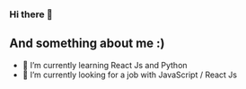 ### Hi there 👋

And something about me :)
---

- 🌱 I’m currently learning React Js and Python
- 🤔 I’m currently looking for a job with JavaScript / React Js
